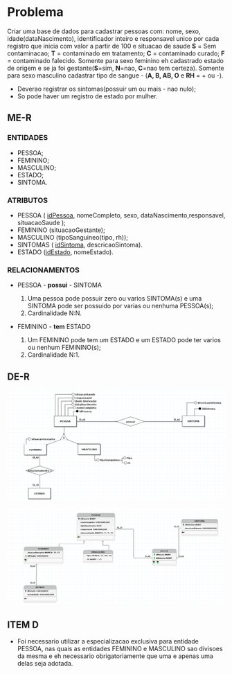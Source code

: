 # Problema

Criar uma base de dados para cadastrar pessoas com: nome, sexo, idade(dataNascimento), identificador inteiro e responsavel unico por cada registro que inicia com valor a partir de 100 e situacao de saude **S** = Sem contaminacao; **T** = contaminado em tratamento; **C** = contaminado curado; **F** = contaminado falecido. Somente para sexo feminino eh cadastrado estado de origem e se ja foi gestante(**S**=sim, **N**=nao, **C**=nao tem certeza). Somente para sexo masculino cadastrar tipo de sangue - (**A, B, AB, O** e **RH** = + ou -).

- Deverao registrar os sintomas(possuir um ou mais - nao nulo);
- So pode haver um registro de estado por mulher.

## ME-R

### ENTIDADES

- PESSOA;
- FEMININO;
- MASCULINO;
- ESTADO;
- SINTOMA.

### ATRIBUTOS

- PESSOA ( <ins>idPessoa</ins>, nomeCompleto, sexo, dataNascimento,responsavel, situacaoSaude );
- FEMININO (situacaoGestante);
- MASCULINO (tipoSanguineo(tipo, rh));
- SINTOMAS ( <ins>idSintoma</ins>, descricaoSintoma).
- ESTADO (<ins>idEstado</ins>, nomeEstado).

### RELACIONAMENTOS

- PESSOA - **possui** - SINTOMA

  1. Uma pessoa pode possuir zero ou varios SINTOMA(s) e uma SINTOMA pode ser possuido por varias ou nenhuma PESSOA(s);
  1. Cardinalidade N:N.

- FEMININO - **tem** ESTADO
  1. Um FEMININO pode tem um ESTADO e um ESTADO pode ter varios ou nenhum FEMININO(s);
  1. Cardinalidade N:1.

## DE-R

![de-r](images/der.png)

![logico](images/logico.png)

## ITEM D

- Foi necessario utilizar a especializacao exclusiva para entidade PESSOA, nas quais as entidades FEMININO e MASCULINO sao divisoes da mesma e eh necessario obrigatoriamente que uma e apenas uma delas seja adotada.